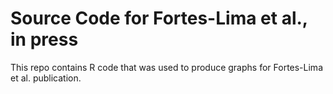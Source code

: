 # Source Code for Fortes-Lima et al., in press

This repo contains R code that was used to produce graphs for Fortes-Lima et al. publication.